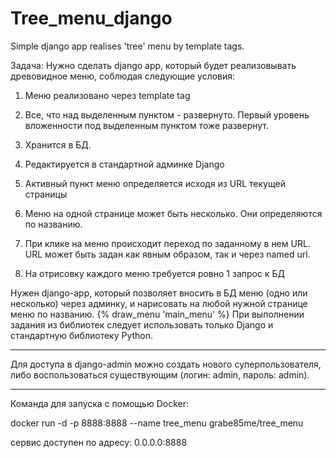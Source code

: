 # Tree_menu_django
Simple django app realises 'tree' menu by template tags.

Задача:
Нужно сделать django app, который будет реализовывать древовидное меню, соблюдая следующие условия:

1) Меню реализовано через template tag

2) Все, что над выделенным пунктом - развернуто. Первый уровень вложенности под выделенным пунктом тоже развернут.

3) Хранится в БД.

4) Редактируется в стандартной админке Django

5) Активный пункт меню определяется исходя из URL текущей страницы

6) Меню на одной странице может быть несколько. Они определяются по названию.

7) При клике на меню происходит переход по заданному в нем URL. URL может быть задан как явным образом, так и через named url.

8) На отрисовку каждого меню требуется ровно 1 запрос к БД

 Нужен django-app, который позволяет вносить в БД меню (одно или несколько) через админку, и нарисовать на любой нужной странице меню по названию.
 {% draw_menu 'main_menu' %}
 При выполнении задания из библиотек следует использовать только Django и стандартную библиотеку Python.
 _________________________________________________________________________________________________________
 
 Для доступа в django-admin можно создать нового суперпользователя, либо воспользоваться существующим (логин: admin, пароль: admin).
__________________________________________________________________________________________________________

Команда для запуска с помощью Docker:

docker run -d -p 8888:8888 --name tree_menu grabe85me/tree_menu

сервис доступен по адресу: 0.0.0.0:8888

